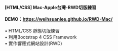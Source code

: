 <strong>[HTML/CSS] Mac-Apple台灣-RWD切版練習</strong><br/><br/>
<strong>DEMO：https://weihsuanlee.github.io/RWD-Mac/<br/><br/></strong>
• HTML/CSS 靜態切版練習<br/>
• 利用Bootstrap 4 CSS Framework<br/>
• 實作響應式網站設計(RWD)<br/>
